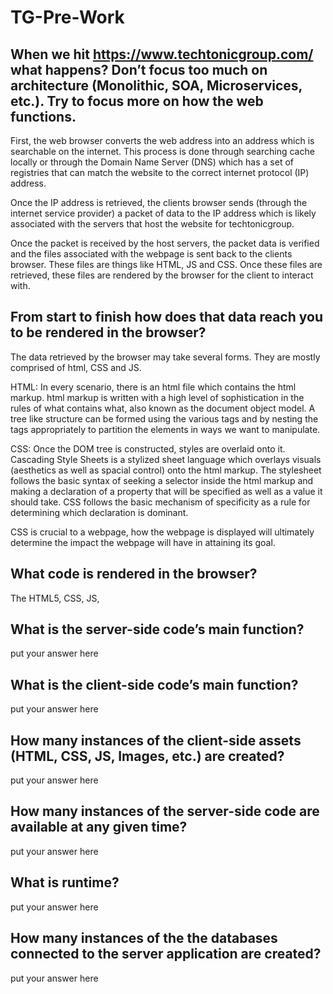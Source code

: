 # TG-Pre-Work

## When we hit https://www.techtonicgroup.com/ what happens? Don’t focus too much on architecture (Monolithic, SOA, Microservices, etc.). Try to focus more on how the web functions.

First, the web browser converts the web address into an address which is searchable on the internet. This process is done through searching cache locally or through the Domain Name Server (DNS) which has a set of registries that can match the website to the correct internet protocol (IP) address.

Once the IP address is retrieved, the clients browser sends (through the internet service provider) a packet of data to the IP address which is likely associated with the servers that host the website for techtonicgroup.

Once the packet is received by the host servers, the packet data is verified and the files associated with the webpage is sent back to the clients browser. These files are things like HTML, JS and CSS. Once these files are retrieved, these files are rendered by the browser for the client to interact with.

## From start to finish how does that data reach you to be rendered in the browser?

The data retrieved by the browser may take several forms. They are mostly comprised of html, CSS and JS.

HTML:
In every scenario, there is an html file which contains the html markup. html markup is written with a high level of sophistication in the rules of what contains what, also known as the document object model. A tree like structure can be formed using the various tags and by nesting the tags appropriately to partition the elements in ways we want to manipulate.

CSS:
Once the DOM tree is constructed, styles are overlaid onto it. Cascading Style Sheets is a stylized sheet language which overlays visuals (aesthetics as well as spacial control) onto the html markup. The stylesheet follows the basic syntax of seeking a selector inside the html markup and making a declaration of a property that will be specified as well as a value it should take. CSS follows the basic mechanism of specificity as a rule for determining which declaration is dominant.

CSS is crucial to a webpage, how the webpage is displayed will ultimately determine the impact the webpage will have in attaining its goal.

## What code is rendered in the browser?

The HTML5, CSS, JS,

## What is the server-side code’s main function?

put your answer here

## What is the client-side code’s main function?

put your answer here

## How many instances of the client-side assets (HTML, CSS, JS, Images, etc.) are created?

put your answer here

## How many instances of the server-side code are available at any given time?

put your answer here

## What is runtime?

put your answer here

## How many instances of the the databases connected to the server application are created?

put your answer here
